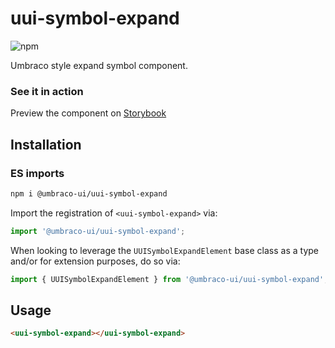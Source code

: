 # uui-symbol-expand

![npm](https://img.shields.io/npm/v/@umbraco-ui/uui-symbol-expand?logoColor=%231B264F)

Umbraco style expand symbol component.

### See it in action

Preview the component on [Storybook](http://localhost:6006/?path=/story/uui-symbol-expand)

## Installation

### ES imports

```zsh
npm i @umbraco-ui/uui-symbol-expand
```

Import the registration of `<uui-symbol-expand>` via:

```javascript
import '@umbraco-ui/uui-symbol-expand';
```

When looking to leverage the `UUISymbolExpandElement` base class as a type and/or for extension purposes, do so via:

```javascript
import { UUISymbolExpandElement } from '@umbraco-ui/uui-symbol-expand';
```

## Usage

```html
<uui-symbol-expand></uui-symbol-expand>
```
